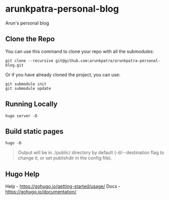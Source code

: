 # arunkpatra-personal-blog
Arun's personal blog

## Clone the Repo

You can use this command to clone your repo with all the submodules:
``` 
git clone --recursive git@github.com:arunkpatra/arunkpatra-personal-blog.git
```

Or if you have already cloned the project, you can use:

``` 
git submodule init
git submodule update
```
## Running Locally
``` 
hugo server -D
```
## Build static pages

``` 
hugo -D
```
> Output will be in ./public/ directory by default (-d/--destination flag to change it, or set publishdir in the config file).

## Hugo Help

Help - https://gohugo.io/getting-started/usage/
Docs - https://gohugo.io/documentation/

